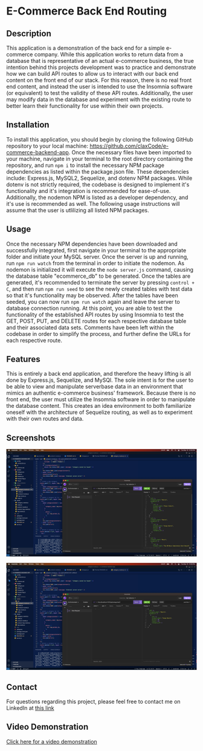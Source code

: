 # E-Commerce Back End Routing

## Description

This application is a demonstration of the back end for a simple e-commerce company. While this application works to return data from a database that is representative of an actual e-commerce business, the true intention behind this projects development was to practice and demonstrate how we can build API routes to allow us to interact with our back end content on the front end of our stack. For this reason, there is no real front end content, and instead the user is intended to use the Insomnia software (or equivalent) to test the validity of these API routes. Additionally, the user may modify data in the database and experiment with the existing route to better learn their functionality for use within their own projects.

## Installation

To install this application, you should begin by cloning the following GitHub repository to your local machine: <a href="https://github.com/claxCode/e-commerce-backend-app">https://github.com/claxCode/e-commerce-backend-app</a>. Once the necessary files have been imported to your machine, navigate in your terminal to the root directory containing the repository, and run `npm i` to install the necessary NPM package dependencies as listed within the package.json file. These dependencies include: Express.js, MySQL2, Sequelize, and dotenv NPM packages. While dotenv is not strictly required, the codebase is designed to implement it's functionality and it's integration is recommended for ease-of-use. Additionally, the nodemon NPM is listed as a developer dependency, and it's use is recommended as well. The following usage instructions will assume that the user is utlilizing all listed NPM packages.

## Usage

Once the necessary NPM dependencies have been downloaded and successfully integrated, first navigate in your terminal to the appropriate folder and initiate your MySQL server. Once the server is up and running, run `npm run watch` from the terminal in order to initiate the nodemon. As nodemon is initialized it will execute the `node server.js` command, causing the database table "ecommerce_db" to be generated. Once the tables are generated, it's recommended to terminate the server by pressing `control + C`, and then run `npm run seed` to see the newly created tables with test data so that it's functionality may be observed. After the tables have been seeded, you can now run `npm run watch` again and leave the server to database connection running. At this point, you are able to test the functionality of the established API routes by using Insomnia to test the GET, POST, PUT, and DELETE routes for each respective database table and their associated data sets. Comments have been left within the codebase in order to simplify the process, and further define the URLs for each respective route.

## Features

This is entirely a back end application, and therefore the heavy lifting is all done by Express.js, Sequelize, and MySQl. The sole intent is for the user to be able to view and manipulate serverbase data in an environment that mimics an authentic e-commerce business' framework. Because there is no front end, the user must utilize the Insomnia software in order to manipulate the database content. This creates an idea environment to both familiarize oneself with the architecture of Sequelize routing, as well as to experiment with their own routes and data.

## Screenshots

![Image demonstrating GET request in Insomnia](/screenshots/Screenshot%202023-05-16%20at%2010.58.16%20PM%20(2).png)

![Image demonstrating a POST route to create a new category](/screenshots/Screenshot%202023-05-16%20at%2010.58.59%20PM%20(2).png)

## Contact

For questions regarding this project, please feel free to contact me on LinkedIn at <a href="https://www.linkedin.com/in/joshua-claxton-916a2a272/">this link</a>

## Video Demonstration

<a href="https://drive.google.com/file/d/1f7N276CxZejovMWOgTDbrDZNRPzkaj-2/view">Click here for a video demonstration</a>